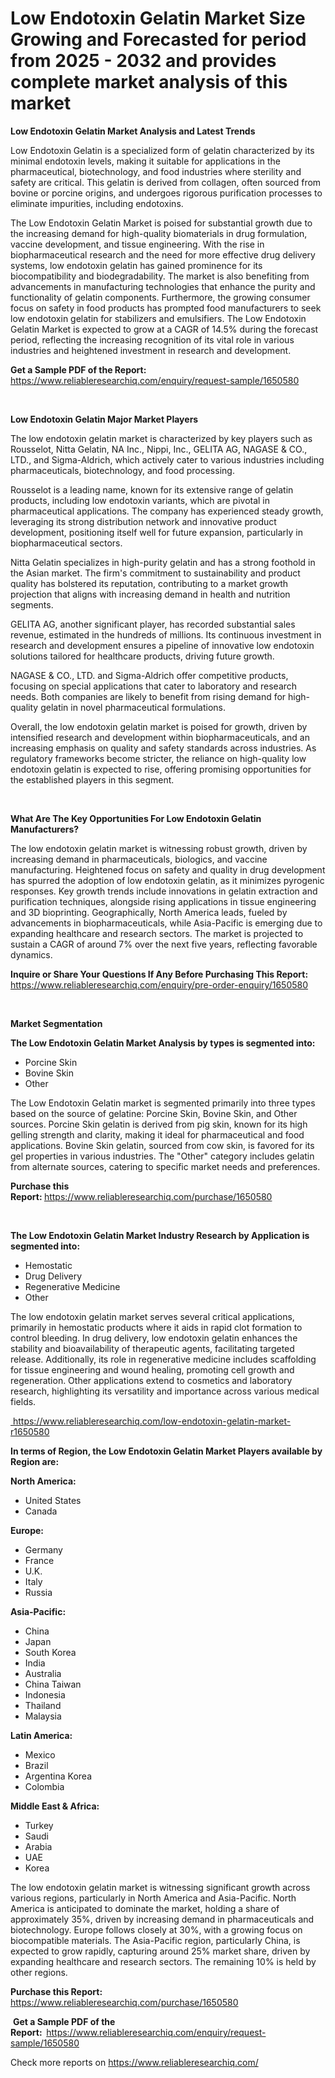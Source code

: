 <p><h1>Low Endotoxin Gelatin Market Size Growing and Forecasted for period from 2025 - 2032 and provides complete market analysis of this market</h1></p><p><strong>Low Endotoxin Gelatin Market Analysis and Latest Trends</strong></p>
<p><p>Low Endotoxin Gelatin is a specialized form of gelatin characterized by its minimal endotoxin levels, making it suitable for applications in the pharmaceutical, biotechnology, and food industries where sterility and safety are critical. This gelatin is derived from collagen, often sourced from bovine or porcine origins, and undergoes rigorous purification processes to eliminate impurities, including endotoxins.</p><p>The Low Endotoxin Gelatin Market is poised for substantial growth due to the increasing demand for high-quality biomaterials in drug formulation, vaccine development, and tissue engineering. With the rise in biopharmaceutical research and the need for more effective drug delivery systems, low endotoxin gelatin has gained prominence for its biocompatibility and biodegradability. The market is also benefiting from advancements in manufacturing technologies that enhance the purity and functionality of gelatin components. Furthermore, the growing consumer focus on safety in food products has prompted food manufacturers to seek low endotoxin gelatin for stabilizers and emulsifiers. The Low Endotoxin Gelatin Market is expected to grow at a CAGR of 14.5% during the forecast period, reflecting the increasing recognition of its vital role in various industries and heightened investment in research and development.</p></p>
<p><strong>Get a Sample PDF of the Report:&nbsp;</strong> <a href="https://www.reliableresearchiq.com/enquiry/request-sample/1650580?utm_campaign=3006&utm_medium=2&utm_source=Github&utm_content=ia&utm_term=31032025&utm_id=low-endotoxin-gelatin">https://www.reliableresearchiq.com/enquiry/request-sample/1650580</a></p>
<p>&nbsp;</p>
<p><strong>Low Endotoxin Gelatin Major Market Players</strong></p>
<p><p>The low endotoxin gelatin market is characterized by key players such as Rousselot, Nitta Gelatin, NA Inc., Nippi, Inc., GELITA AG, NAGASE & CO., LTD., and Sigma-Aldrich, which actively cater to various industries including pharmaceuticals, biotechnology, and food processing.</p><p>Rousselot is a leading name, known for its extensive range of gelatin products, including low endotoxin variants, which are pivotal in pharmaceutical applications. The company has experienced steady growth, leveraging its strong distribution network and innovative product development, positioning itself well for future expansion, particularly in biopharmaceutical sectors.</p><p>Nitta Gelatin specializes in high-purity gelatin and has a strong foothold in the Asian market. The firm's commitment to sustainability and product quality has bolstered its reputation, contributing to a market growth projection that aligns with increasing demand in health and nutrition segments.</p><p>GELITA AG, another significant player, has recorded substantial sales revenue, estimated in the hundreds of millions. Its continuous investment in research and development ensures a pipeline of innovative low endotoxin solutions tailored for healthcare products, driving future growth.</p><p>NAGASE & CO., LTD. and Sigma-Aldrich offer competitive products, focusing on special applications that cater to laboratory and research needs. Both companies are likely to benefit from rising demand for high-quality gelatin in novel pharmaceutical formulations.</p><p>Overall, the low endotoxin gelatin market is poised for growth, driven by intensified research and development within  biopharmaceuticals, and an increasing emphasis on quality and safety standards across industries. As regulatory frameworks become stricter, the reliance on high-quality low endotoxin gelatin is expected to rise, offering promising opportunities for the established players in this segment.</p></p>
<p>&nbsp;</p>
<p><strong>What Are The Key Opportunities For Low Endotoxin Gelatin Manufacturers?</strong></p>
<p><p>The low endotoxin gelatin market is witnessing robust growth, driven by increasing demand in pharmaceuticals, biologics, and vaccine manufacturing. Heightened focus on safety and quality in drug development has spurred the adoption of low endotoxin gelatin, as it minimizes pyrogenic responses. Key growth trends include innovations in gelatin extraction and purification techniques, alongside rising applications in tissue engineering and 3D bioprinting. Geographically, North America leads, fueled by advancements in biopharmaceuticals, while Asia-Pacific is emerging due to expanding healthcare and research sectors. The market is projected to sustain a CAGR of around 7% over the next five years, reflecting favorable dynamics.</p></p>
<p><strong>Inquire or Share Your Questions If Any Before Purchasing This Report:</strong> <a href="https://www.reliableresearchiq.com/enquiry/pre-order-enquiry/1650580?utm_campaign=3006&utm_medium=2&utm_source=Github&utm_content=ia&utm_term=31032025&utm_id=low-endotoxin-gelatin">https://www.reliableresearchiq.com/enquiry/pre-order-enquiry/1650580</a></p>
<p>&nbsp;</p>
<p><strong>Market Segmentation</strong></p>
<p><strong>The Low Endotoxin Gelatin Market Analysis by types is segmented into:</strong></p>
<p><ul><li>Porcine Skin</li><li>Bovine Skin</li><li>Other</li></ul></p>
<p><p>The Low Endotoxin Gelatin market is segmented primarily into three types based on the source of gelatine: Porcine Skin, Bovine Skin, and Other sources. Porcine Skin gelatin is derived from pig skin, known for its high gelling strength and clarity, making it ideal for pharmaceutical and food applications. Bovine Skin gelatin, sourced from cow skin, is favored for its gel properties in various industries. The "Other" category includes gelatin from alternate sources, catering to specific market needs and preferences.</p></p>
<p><strong>Purchase this Report:&nbsp;</strong><a href="https://www.reliableresearchiq.com/purchase/1650580?utm_campaign=3006&utm_medium=2&utm_source=Github&utm_content=ia&utm_term=31032025&utm_id=low-endotoxin-gelatin">https://www.reliableresearchiq.com/purchase/1650580</a></p>
<p>&nbsp;</p>
<p><strong>The Low Endotoxin Gelatin Market Industry Research by Application is segmented into:</strong></p>
<p><ul><li>Hemostatic</li><li>Drug Delivery</li><li>Regenerative Medicine</li><li>Other</li></ul></p>
<p><p>The low endotoxin gelatin market serves several critical applications, primarily in hemostatic products where it aids in rapid clot formation to control bleeding. In drug delivery, low endotoxin gelatin enhances the stability and bioavailability of therapeutic agents, facilitating targeted release. Additionally, its role in regenerative medicine includes scaffolding for tissue engineering and wound healing, promoting cell growth and regeneration. Other applications extend to cosmetics and laboratory research, highlighting its versatility and importance across various medical fields.</p></p>
<p><a href="https://www.reliableresearchiq.com/low-endotoxin-gelatin-market-r1650580?utm_campaign=3006&utm_medium=2&utm_source=Github&utm_content=ia&utm_term=31032025&utm_id=low-endotoxin-gelatin">&nbsp;https://www.reliableresearchiq.com/low-endotoxin-gelatin-market-r1650580</a></p>
<p><strong>In terms of Region, the Low Endotoxin Gelatin Market Players available by Region are:</strong></p>
<p>
    <p> <strong> North America: </strong>
        <ul>
            <li>United States</li>
            <li>Canada</li>
        </ul>
        </p> 
    <p> <strong> Europe: </strong>
        <ul>
            <li>Germany</li>
            <li>France</li>
            <li>U.K.</li>
            <li>Italy</li>
            <li>Russia</li>
        </ul>
        </p> 
    <p> <strong> Asia-Pacific: </strong>
        <ul>
            <li>China</li>
            <li>Japan</li>
            <li>South Korea</li>
            <li>India</li>
            <li>Australia</li>
            <li>China Taiwan</li>
            <li>Indonesia</li>
            <li>Thailand</li>
            <li>Malaysia</li>
        </ul>
        </p> 
    <p> <strong> Latin America: </strong>
        <ul>
            <li>Mexico</li>
            <li>Brazil</li>
            <li>Argentina Korea</li>
            <li>Colombia</li>
        </ul>
        </p> 
    <p> <strong> Middle East & Africa: </strong>
        <ul>
            <li>Turkey</li>
            <li>Saudi</li>
            <li>Arabia</li>
            <li>UAE</li>
            <li>Korea</li>
        </ul>
    </p>
    </p>
<p><p>The low endotoxin gelatin market is witnessing significant growth across various regions, particularly in North America and Asia-Pacific. North America is anticipated to dominate the market, holding a share of approximately 35%, driven by increasing demand in pharmaceuticals and biotechnology. Europe follows closely at 30%, with a growing focus on biocompatible materials. The Asia-Pacific region, particularly China, is expected to grow rapidly, capturing around 25% market share, driven by expanding healthcare and research sectors. The remaining 10% is held by other regions.</p></p>
<p><strong>Purchase this Report: </strong><a href="https://www.reliableresearchiq.com/purchase/1650580?utm_campaign=3006&utm_medium=2&utm_source=Github&utm_content=ia&utm_term=31032025&utm_id=low-endotoxin-gelatin">https://www.reliableresearchiq.com/purchase/1650580</a></p>
<p>&nbsp;<strong>Get a Sample PDF of the Report:&nbsp;&nbsp;</strong><a href="https://www.reliableresearchiq.com/enquiry/request-sample/1650580?utm_campaign=3006&utm_medium=2&utm_source=Github&utm_content=ia&utm_term=31032025&utm_id=low-endotoxin-gelatin">https://www.reliableresearchiq.com/enquiry/request-sample/1650580</a></p>
<p><strong></strong></p>
<p>Check more reports on <a href="https://www.reliableresearchiq.com/?utm_campaign=3006&utm_medium=2&utm_source=Github&utm_content=ia&utm_term=31032025&utm_id=low-endotoxin-gelatin">https://www.reliableresearchiq.com/</a></p>